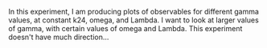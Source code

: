 In this experiment, I am producing plots of observables for different gamma values, at constant k24, omega, and Lambda.	I want to look at larger values of gamma, with certain values of omega and Lambda. This experiment doesn't have much direction... 